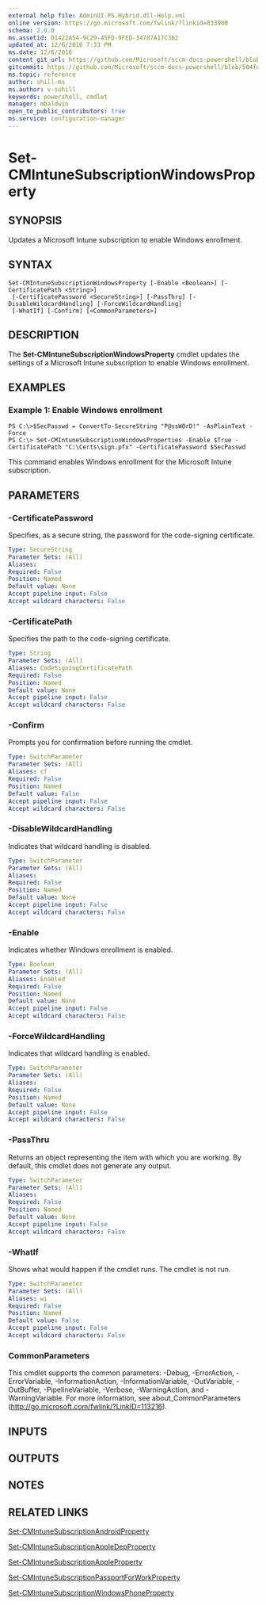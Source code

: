 ```yaml
---
external help file: AdminUI.PS.Hybrid.dll-Help.xml
online version: https://go.microsoft.com/fwlink/?linkid=833900
schema: 2.0.0
ms.assetid: 01422A54-9C29-45FD-9FED-34787A17C362
updated_at: 12/6/2016 7:33 PM
ms.date: 12/6/2016
content_git_url: https://github.com/Microsoft/sccm-docs-powershell/blob/master/sccm-cmdlets/ConfigurationManager/vlatest/Set-CMIntuneSubscriptionWindowsProperty.md
gitcommit: https://github.com/Microsoft/sccm-docs-powershell/blob/504fd5ae0c4dcc14877d18b3f201f0c5172688ce/sccm-cmdlets/ConfigurationManager/vlatest/Set-CMIntuneSubscriptionWindowsProperty.md
ms.topic: reference
author: shill-ms
ms.author: v-suhill
keywords: powershell, cmdlet
manager: mbaldwin
open_to_public_contributors: true
ms.service: configuration-manager
---
```


# Set-CMIntuneSubscriptionWindowsProperty

## SYNOPSIS
Updates a Microsoft Intune subscription to enable Windows enrollment.

## SYNTAX

```
Set-CMIntuneSubscriptionWindowsProperty [-Enable <Boolean>] [-CertificatePath <String>]
 [-CertificatePassword <SecureString>] [-PassThru] [-DisableWildcardHandling] [-ForceWildcardHandling]
 [-WhatIf] [-Confirm] [<CommonParameters>]
```

## DESCRIPTION
The **Set-CMIntuneSubscriptionWindowsProperty** cmdlet updates the settings of a Microsoft Intune subscription to enable Windows enrollment.

## EXAMPLES

### Example 1: Enable Windows enrollment
```
PS C:\>$SecPasswd = ConvertTo-SecureString "P@ssW0rD!" -AsPlainText -Force
PS C:\> Set-CMIntuneSubscriptionWindowsProperties -Enable $True -CertificatePath "C:\Certs\sign.pfx" -CertificatePassword $SecPasswd
```

This command enables Windows enrollment for the Microsoft Intune subscription.

## PARAMETERS

### -CertificatePassword
Specifies, as a secure string, the password for the code-signing certificate.

```yaml
Type: SecureString
Parameter Sets: (All)
Aliases: 
Required: False
Position: Named
Default value: None
Accept pipeline input: False
Accept wildcard characters: False
```

### -CertificatePath
Specifies the path to the code-signing certificate.

```yaml
Type: String
Parameter Sets: (All)
Aliases: CodeSigningCertificatePath
Required: False
Position: Named
Default value: None
Accept pipeline input: False
Accept wildcard characters: False
```

### -Confirm
Prompts you for confirmation before running the cmdlet.

```yaml
Type: SwitchParameter
Parameter Sets: (All)
Aliases: cf
Required: False
Position: Named
Default value: False
Accept pipeline input: False
Accept wildcard characters: False
```

### -DisableWildcardHandling
Indicates that wildcard handling is disabled.

```yaml
Type: SwitchParameter
Parameter Sets: (All)
Aliases: 
Required: False
Position: Named
Default value: None
Accept pipeline input: False
Accept wildcard characters: False
```

### -Enable
Indicates whether Windows enrollment is enabled.

```yaml
Type: Boolean
Parameter Sets: (All)
Aliases: Enabled
Required: False
Position: Named
Default value: None
Accept pipeline input: False
Accept wildcard characters: False
```

### -ForceWildcardHandling
Indicates that wildcard handling is enabled.

```yaml
Type: SwitchParameter
Parameter Sets: (All)
Aliases: 
Required: False
Position: Named
Default value: None
Accept pipeline input: False
Accept wildcard characters: False
```

### -PassThru
Returns an object representing the item with which you are working.
By default, this cmdlet does not generate any output.

```yaml
Type: SwitchParameter
Parameter Sets: (All)
Aliases: 
Required: False
Position: Named
Default value: None
Accept pipeline input: False
Accept wildcard characters: False
```

### -WhatIf
Shows what would happen if the cmdlet runs.
The cmdlet is not run.

```yaml
Type: SwitchParameter
Parameter Sets: (All)
Aliases: wi
Required: False
Position: Named
Default value: False
Accept pipeline input: False
Accept wildcard characters: False
```

### CommonParameters
This cmdlet supports the common parameters: -Debug, -ErrorAction, -ErrorVariable, -InformationAction, -InformationVariable, -OutVariable, -OutBuffer, -PipelineVariable, -Verbose, -WarningAction, and -WarningVariable. For more information, see about_CommonParameters (http://go.microsoft.com/fwlink/?LinkID=113216).

## INPUTS

## OUTPUTS

## NOTES

## RELATED LINKS

[Set-CMIntuneSubscriptionAndroidProperty](xref:ConfigurationManager/vlatest/Set-CMIntuneSubscriptionAndroidProperty.md)

[Set-CMIntuneSubscriptionAppleDepProperty](xref:ConfigurationManager/vlatest/Set-CMIntuneSubscriptionAppleDepProperty.md)

[Set-CMIntuneSubscriptionAppleProperty](xref:ConfigurationManager/vlatest/Set-CMIntuneSubscriptionAppleProperty.md)

[Set-CMIntuneSubscriptionPassportForWorkProperty](xref:ConfigurationManager/vlatest/Set-CMIntuneSubscriptionPassportForWorkProperty.md)

[Set-CMIntuneSubscriptionWindowsPhoneProperty](xref:ConfigurationManager/vlatest/Set-CMIntuneSubscriptionWindowsPhoneProperty.md)


